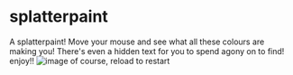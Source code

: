 # splatterpaint
A splatterpaint!
Move your mouse and see what all these colours are making you!
There's even a hidden text for you to spend agony on to find!
enjoy!!
![image](https://github.com/user-attachments/assets/cc44f695-eed6-403e-afc7-59b4016b9942)
of course, reload to restart
